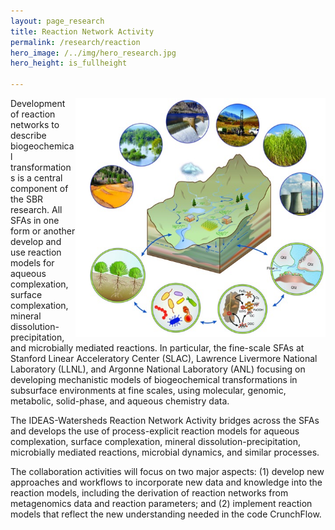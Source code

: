 ```yaml
---
layout: page_research
title: Reaction Network Activity 
permalink: /research/reaction
hero_image: /../img/hero_research.jpg
hero_height: is_fullheight

---
```


<img width="400" src="/../img/fine_scale.png" align="right">

Development of reaction networks to describe biogeochemical transformations is a central component of the SBR research. All SFAs in one form or another develop and use reaction models for aqueous complexation, surface complexation, mineral dissolution-precipitation, and microbially mediated reactions. In particular, the fine-scale SFAs at Stanford Linear Acceleratory Center (SLAC), Lawrence Livermore National Laboratory (LLNL), and Argonne National Laboratory (ANL) focusing on developing mechanistic models of biogeochemical transformations in subsurface environments at fine scales, using molecular, genomic, metabolic, solid-phase, and aqueous chemistry data.

The IDEAS-Watersheds Reaction Network Activity bridges across the SFAs and develops the use of process-explicit reaction models for aqueous complexation, surface complexation, mineral dissolution-precipitation, microbially mediated reactions, microbial dynamics, and similar processes.

The collaboration activities will focus on two major aspects: (1) develop new approaches and workflows to incorporate new data and knowledge into the reaction models, including the derivation of reaction networks from metagenomics data and reaction parameters; and (2) implement reaction models that reflect the new understanding needed in the code CrunchFlow.
